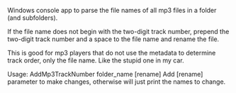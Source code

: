 Windows console app to parse the file names of all mp3 files in a folder (and subfolders).

If the file name does not begin with the two-digit track number, prepend the two-digit track number
and a space to the file name and rename the file.

This is good for mp3 players that do not use the metadata to determine track order, only the file name.  Like the stupid one in my car.

Usage:  AddMp3TrackNumber folder_name [rename]
Add [rename] parameter to make changes, otherwise will just print the names to change.
